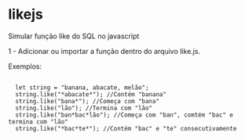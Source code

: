 # likejs
Simular função like do SQL no javascript

1 - Adicionar ou importar a função dentro do arquivo like.js.

Exemplos:

<code>
  let string = "banana, abacate, melão";
  string.like("*abacate*"); //Contém "banana"
  string.like("bana*"); //Começa com "bana"
  string.like("lão"); //Termina com "lão"
  string.like("ban*bac*lão"); //Começa com "ban", comtém "bac" e termina com "lão"
  string.like("*bac*te*"); //Contém "bac" e "te" consecutivamente
</code>
